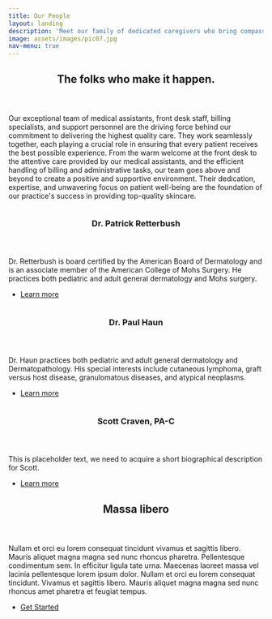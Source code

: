 ```yaml
---
title: Our People
layout: landing
description: 'Meet our family of dedicated caregivers who bring compassion, skill, and heart to ensuring you receive the highest quality care.'
image: assets/images/pic07.jpg
nav-menu: true
---
```


<!-- Main -->
<div id="main">

<!-- One -->
<section id="one">
	<div class="inner">
		<header class="major">
			<h2>The folks who make it happen.</h2>
		</header>
		<p>Our exceptional team of medical assistants, front desk staff, billing specialists, and support personnel are the driving force behind our commitment to delivering the highest quality care. They work seamlessly together, each playing a crucial role in ensuring that every patient receives the best possible experience. From the warm welcome at the front desk to the attentive care provided by our medical assistants, and the efficient handling of billing and administrative tasks, our team goes above and beyond to create a positive and supportive environment. Their dedication, expertise, and unwavering focus on patient well-being are the foundation of our practice's success in providing top-quality skincare.</p>
	</div>
</section>

<!-- Two -->
<section id="two" class="spotlights">
	<section>
		<a href="generic.html" class="image">
			<img src="{% link assets/images/pic08.jpg %}" alt="" data-position="center center" />
		</a>
		<div class="content">
			<div class="inner">
				<header class="major">
					<h3>Dr. Patrick Retterbush</h3>
				</header>
				<p>Dr. Retterbush is board certified by the American Board of Dermatology and is an associate member of the American College of Mohs Surgery. He practices both pediatric and adult general dermatology and Mohs surgery.</p>
				<ul class="actions">
					<li><a href="generic.html" class="button">Learn more</a></li>
				</ul>
			</div>
		</div>
	</section>
	<section>
		<a href="generic.html" class="image">
			<img src="{% link assets/images/pic09.jpg %}" alt="" data-position="top center" />
		</a>
		<div class="content">
			<div class="inner">
				<header class="major">
					<h3>Dr. Paul Haun</h3>
				</header>
				<p>Dr. Haun practices both pediatric and adult general dermatology and Dermatopathology. His special interests include cutaneous lymphoma, graft versus host disease, granulomatous diseases, and atypical neoplasms.</p>
				<ul class="actions">
					<li><a href="generic.html" class="button">Learn more</a></li>
				</ul>
			</div>
		</div>
	</section>
	<section>
		<a href="generic.html" class="image">
			<img src="{% link assets/images/pic10.jpg %}" alt="" data-position="25% 25%" />
		</a>
		<div class="content">
			<div class="inner">
				<header class="major">
					<h3>Scott Craven, PA-C</h3>
				</header>
				<p>This is placeholder text, we need to acquire a short biographical description for Scott.</p>
				<ul class="actions">
					<li><a href="generic.html" class="button">Learn more</a></li>
				</ul>
			</div>
		</div>
	</section>
</section>

<!-- Three -->
<section id="three">
	<div class="inner">
		<header class="major">
			<h2>Massa libero</h2>
		</header>
		<p>Nullam et orci eu lorem consequat tincidunt vivamus et sagittis libero. Mauris aliquet magna magna sed nunc rhoncus pharetra. Pellentesque condimentum sem. In efficitur ligula tate urna. Maecenas laoreet massa vel lacinia pellentesque lorem ipsum dolor. Nullam et orci eu lorem consequat tincidunt. Vivamus et sagittis libero. Mauris aliquet magna magna sed nunc rhoncus amet pharetra et feugiat tempus.</p>
		<ul class="actions">
			<li><a href="generic.html" class="button next">Get Started</a></li>
		</ul>
	</div>
</section>

</div>

